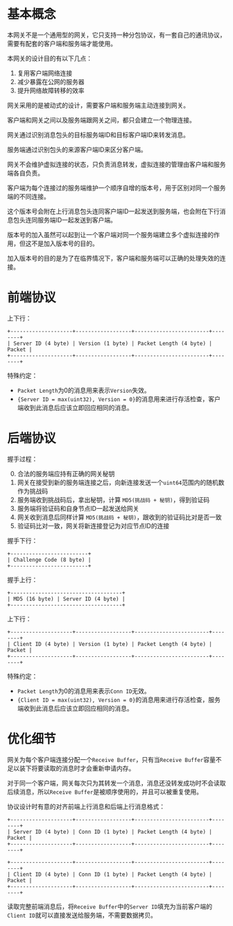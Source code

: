 基本概念
========

本网关不是一个通用型的网关，它只支持一种分包协议，有一套自己的通讯协议，需要有配套的客户端和服务端才能使用。

本网关的设计目的有以下几点：

1. 复用客户端网络连接
2. 减少暴露在公网的服务器
3. 提升网络故障转移的效率

网关采用的是被动式的设计，需要客户端和服务端主动连接到网关。

客户端和网关之间以及服务端跟网关之间，都只会建立一个物理连接。

网关通过识别消息包头的目标服务端ID和目标客户端ID来转发消息。

服务端通过识别包头的来源客户端ID来区分客户端。

网关不会维护虚拟连接的状态，只负责消息转发，虚拟连接的管理由客户端和服务端各自负责。

客户端为每个连接过的服务端维护一个顺序自增的版本号，用于区别对同一个服务端的不同连接。

这个版本号会附在上行消息包头连同客户端ID一起发送到服务端，也会附在下行消息包头连同服务端ID一起发送到客户端。

版本号的加入虽然可以起到让一个客户端对同一个服务端建立多个虚拟连接的作用，但这不是加入版本号的目的。

加入版本号的目的是为了在临界情况下，客户端和服务端可以正确的处理失效的连接。

前端协议
=======

上下行：

```
+--------------------+------------------+------------------------+--------+
| Server ID (4 byte) | Version (1 byte) | Packet Length (4 byte) | Packet |
+--------------------+------------------+------------------------+--------+
```

特殊约定：

+ `Packet Length`为0的消息用来表示`Version`失效。
+ `{Server ID = max(uint32), Version = 0}`的消息用来进行存活检查，客户端收到此消息后应该立即回应相同的消息。

后端协议
=======

握手过程：

0. 合法的服务端应持有正确的网关秘钥
1. 网关在接受到新的服务端连接之后，向新连接发送一个`uint64`范围内的随机数作为挑战码
2. 服务端收到挑战码后，拿出秘钥，计算 `MD5(挑战码 + 秘钥)`，得到验证码
3. 服务端将验证码和自身节点ID一起发送给网关
4. 网关收到消息后同样计算 `MD5(挑战码 + 秘钥)`，跟收到的验证码比对是否一致
5. 验证码比对一致，网关将新连接登记为对应节点ID的连接

握手下行：

```
+-------------------------+
| Challenge Code (8 byte) |
+-------------------------+
```

握手上行：

```
+------------------------------------+
| MD5 (16 byte) | Server ID (4 byte) |
+------------------------------------+
```

上下行：

```
+--------------------+------------------+------------------------+--------+
| Client ID (4 byte) | Version (1 byte) | Packet Length (4 byte) | Packet |
+--------------------+------------------+------------------------+--------+
```

特殊约定：

+ `Packet Length`为0的消息用来表示`Conn ID`无效。
+ `{Client ID = max(uint32), Version = 0}`的消息用来进行存活检查，服务端收到此消息后应该立即回应相同的消息。

优化细节
=======

网关为每个客户端连接分配一个`Receive Buffer`，只有当`Receive Buffer`容量不足以装下将要读取的消息时才会重新申请内存。

对于同一个客户端，网关每次只为其转发一个消息，消息还没转发成功时不会读取后续消息，所以`Receive Buffer`是被顺序使用的，并且可以被重复使用。

协议设计时有意的对齐前端上行消息和后端上行消息格式：

```
+--------------------+------------------+------------------------+--------+
| Server ID (4 byte) | Conn ID (1 byte) | Packet Length (4 byte) | Packet |
+--------------------+------------------+------------------------+--------+

+--------------------+------------------+------------------------+--------+
| Client ID (4 byte) | Conn ID (1 byte) | Packet Length (4 byte) | Packet |
+--------------------+------------------+------------------------+--------+
```

读取完整前端消息后，将`Receive Buffer`中的`Server ID`填充为当前客户端的`Client ID`就可以直接发送给服务端，不需要数据拷贝。
